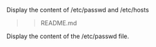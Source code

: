 Display the content of /etc/passwd and /etc/hosts

>>README.md

Display the content of the /etc/passwd file.
